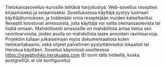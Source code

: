 Tietokantasovellus-kurssille tehtävä harjoitustyä. Web-sovellus reseptien kirjaamiseksi ja selaamiseksi. Sovelluksessa käyttäjä pystyy luomaan käyttäjätunnuksen, ja lisäämään omia reseptejään muiden katseltaviksi. Reseptit koostuvat ainesosista, joita käyttäjä voi valita olemassaolevista tai lisätä omiaan. Mahdollisesti ainesosille on mahdollista antaa tietoa sen ravintoarvoista, joiden avulla on mahdollista laske annosten ravintoarvoja. Projektiin tullaan julkaisemaan myös dokumentaatiota kuten tietokantakaavio, sekä ohjeet palvelimen pystyttämiseksi lokaalisti tai Herokua käyttäen.
Sovellus käynnissä osoitteessa https://reseptivihko.herokuapp.com (Ei toimi tällä hetkellä, koska postgreSQL ei ole konfiguroitu)
